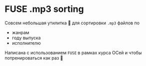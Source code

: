 # FUSE .mp3 sorting

Совсем небольшая утилитка 🐌 для сортировки `.mp3` файлов по 

- жанрам
- году выпуска
- исполнителю

Написана с использованием `FUSE` в рамках курса ОСей и чтобы потренироваться как раз 🙂
